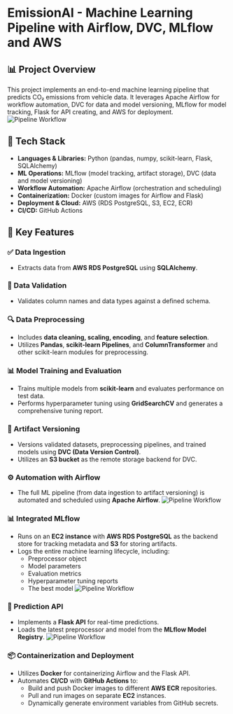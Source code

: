 # EmissionAI - Machine Learning Pipeline with Airflow, DVC, MLflow and AWS

## 📊 Project Overview
This project implements an end-to-end machine learning pipeline that predicts CO₂ emissions from vehicle data. It leverages Apache Airflow for workflow automation, DVC for data and model versioning, MLflow for model tracking, Flask for API creating, and AWS for deployment.
![Pipeline Workflow](assets/pipeline.png)

## 🧰 Tech Stack

- **Languages & Libraries:** Python (pandas, numpy, scikit-learn, Flask, SQLAlchemy)
- **ML Operations:** MLflow (model tracking, artifact storage), DVC (data and model versioning)
- **Workflow Automation:** Apache Airflow (orchestration and scheduling)
- **Containerization:** Docker (custom images for Airflow and Flask)
- **Deployment & Cloud:** AWS (RDS PostgreSQL, S3, EC2, ECR)
- **CI/CD:** GitHub Actions

## 🚀 Key Features

### ✅ Data Ingestion
- Extracts data from **AWS RDS PostgreSQL** using **SQLAlchemy**.

### 📏 Data Validation
- Validates column names and data types against a defined schema.

### 🔍 Data Preprocessing
- Includes **data cleaning, scaling, encoding**, and **feature selection**.
- Utilizes **Pandas**, **scikit-learn Pipelines**, and **ColumnTransformer** and other scikit-learn modules for preprocessing.

### 📊 Model Training and Evaluation
- Trains multiple models from **scikit-learn** and evaluates performance on test data.
- Performs hyperparameter tuning using **GridSearchCV** and generates a comprehensive tuning report.

### 📂 Artifact Versioning
- Versions validated datasets, preprocessing pipelines, and trained models using **DVC (Data Version Control)**.
- Utilizes an **S3 bucket** as the remote storage backend for DVC.

### ⚙️ Automation with Airflow
- The full ML pipeline (from data ingestion to artifact versioning) is automated and scheduled using **Apache Airflow**.
![Pipeline Workflow](assets/airflow.png)

### 📊 Integrated MLflow
- Runs on an **EC2 instance** with **AWS RDS PostgreSQL** as the backend store for tracking metadata and **S3** for storing artifacts.
- Logs the entire machine learning lifecycle, including:
    - Preprocessor object
    - Model parameters
    - Evaluation metrics
    - Hyperparameter tuning reports
    - The best model
![Pipeline Workflow](assets/mlflow.png)

### 🔮 Prediction API
- Implements a **Flask API** for real-time predictions.
- Loads the latest preprocessor and model from the **MLflow Model Registry**.
![Pipeline Workflow](assets/api.png)

### 📦 Containerization and Deployment
- Utilizes **Docker** for containerizing Airflow and the Flask API.
- Automates **CI/CD** with **GitHub Actions** to:
    - Build and push Docker images to different **AWS ECR** repositories.
    - Pull and run images on separate **EC2** instances.
    - Dynamically generate environment variables from GitHub secrets.



